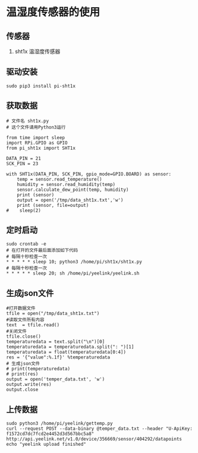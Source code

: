# 温湿度传感器的使用

## 传感器
1. sht1x 温湿度传感器

## 驱动安装
    sudo pip3 install pi-sht1x

## 获取数据
```python3
# 文件名 sht1x.py
# 这个文件请用Python3运行

from time import sleep
import RPi.GPIO as GPIO
from pi_sht1x import SHT1x

DATA_PIN = 21
SCK_PIN = 23

with SHT1x(DATA_PIN, SCK_PIN, gpio_mode=GPIO.BOARD) as sensor:
    temp = sensor.read_temperature()
    humidity = sensor.read_humidity(temp)
    sensor.calculate_dew_point(temp, humidity)
    print (sensor)
    output = open('/tmp/data_sht1x.txt','w')
    print (sensor, file=output)
#    sleep(2)
```
## 定时启动
    sudo crontab -e
    # 在打开的文件最后面添加如下代码
    # 每隔十秒检查一次
    * * * * * sleep 10; python3 /home/pi/sht1x/sht1x.py
    # 每隔十秒检查一次
    * * * * * sleep 20; sh /home/pi/yeelink/yeelink.sh

## 生成json文件
```python3
#打开数据文件
tfile = open("/tmp/data_sht1x.txt")
#读取文件所有内容
text  = tfile.read()
#关闭文件
tfile.close()
temperaturedata = text.split("\n")[0]
temperaturedata = temperaturedata.split(": ")[1]
temperaturedata = float(temperaturedata[0:4])
res = '{"value":%.1f}' %temperaturedata
# 生成json文件
# print(temperaturedata)
# print(res)
output = open('temper_data.txt', 'w')
output.write(res)
output.close
```
## 上传数据
```shell
sudo python3 /home/pi/yeelink/gettemp.py
curl --request POST --data-binary @temper_data.txt --header "U-ApiKey: f1572cd7dc7fcd2e4452d3d567bbc5a8" http://api.yeelink.net/v1.0/device/356669/sensor/404292/datapoints
echo "yeelink upload finished"

```

